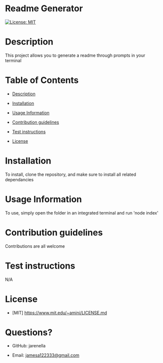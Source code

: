 # Readme Generator

[![License: MIT](https://img.shields.io/badge/License-MIT-yellow.svg)](https://opensource.org/licenses/MIT)

# Description

This project allows you to generate a readme through prompts in your terminal

# Table of Contents

- [Description](#Description)

- [Installation](#Installation)

- [Usage Information](#Usage-Information)

- [Contribution guidelines](#Contribution-guidelines)

- [Test instructions](#Test-instructions)

- [License](#License)

# Installation

To install, clone the repository, and make sure to install all related dependancies

# Usage Information

To use, simply open the folder in an integrated terminal and run 'node index'

# Contribution guidelines

Contributions are all welcome

# Test instructions

N/A

# License
    
- [MIT] https://www.mit.edu/~amini/LICENSE.md


# Questions?

- GitHub: jarenella

- Email: jamesa122333@gmail.com



